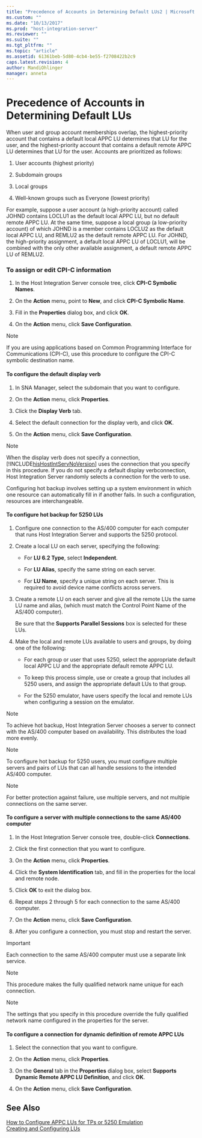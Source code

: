 ```yaml
---
title: "Precedence of Accounts in Determining Default LUs2 | Microsoft Docs"
ms.custom: ""
ms.date: "10/13/2017"
ms.prod: "host-integration-server"
ms.reviewer: ""
ms.suite: ""
ms.tgt_pltfrm: ""
ms.topic: "article"
ms.assetid: 61361beb-5d80-4cb4-be55-f2708422b2c9
caps.latest.revision: 4
author: MandiOhlinger
manager: anneta
---
```

# Precedence of Accounts in Determining Default LUs
When user and group account memberships overlap, the highest-priority account that contains a default local APPC LU determines that LU for the user, and the highest-priority account that contains a default remote APPC LU determines that LU for the user. Accounts are prioritized as follows:  
  
1.  User accounts (highest priority)  
  
2.  Subdomain groups  
  
3.  Local groups  
  
4.  Well-known groups such as Everyone (lowest priority)  
  
 For example, suppose a user account (a high-priority account) called JOHND contains LOCLU1 as the default local APPC LU, but no default remote APPC LU. At the same time, suppose a local group (a low-priority account) of which JOHND is a member contains LOCLU2 as the default local APPC LU, and REMLU2 as the default remote APPC LU. For JOHND, the high-priority assignment, a default local APPC LU of LOCLU1, will be combined with the only other available assignment, a default remote APPC LU of REMLU2.  
  
### To assign or edit CPI-C information  
  
1.  In the Host Integration Server console tree, click **CPI-C Symbolic Names**.  
  
2.  On the **Action** menu, point to **New**, and click **CPI-C Symbolic Name**.  
  
3.  Fill in the **Properties** dialog box, and click **OK**.  
  
4.  On the **Action** menu, click **Save Configuration**.  
  
> [!NOTE]
>  If you are using applications based on Common Programming Interface for Communications (CPI-C), use this procedure to configure the CPI-C symbolic destination name.  
  
#### To configure the default display verb  
  
1.  In SNA Manager, select the subdomain that you want to configure.  
  
2.  On the **Action** menu, click **Properties**.  
  
3.  Click the **Display Verb** tab.  
  
4.  Select the default connection for the display verb, and click **OK**.  
  
5.  On the **Action** menu, click **Save Configuration**.  
  
> [!NOTE]
>  When the display verb does not specify a connection, [!INCLUDE[hisHostIntServNoVersion](../core/includes/hishostintservnoversion-md.md)] uses the connection that you specify in this procedure. If you do not specify a default display verbconnection, Host Integration Server randomly selects a connection for the verb to use.  
  
 Configuring hot backup involves setting up a system environment in which one resource can automatically fill in if another fails. In such a configuration, resources are interchangeable.  
  
#### To configure hot backup for 5250 LUs  
  
1.  Configure one connection to the AS/400 computer for each computer that runs Host Integration Server and supports the 5250 protocol.  
  
2.  Create a local LU on each server, specifying the following:  
  
    -   For **LU 6.2 Type**, select **Independent**.  
  
    -   For **LU Alias**, specify the same string on each server.  
  
    -   For **LU Name**, specify a unique string on each server. This is required to avoid device name conflicts across servers.  
  
3.  Create a remote LU on each server and give all the remote LUs the same LU name and alias, (which must match the Control Point Name of the AS/400 computer).  
  
     Be sure that the **Supports Parallel Sessions** box is selected for these LUs.  
  
4.  Make the local and remote LUs available to users and groups, by doing one of the following:  
  
    -   For each group or user that uses 5250, select the appropriate default local APPC LU and the appropriate default remote APPC LU.  
  
    -   To keep this process simple, use or create a group that includes all 5250 users, and assign the appropriate default LUs to that group.  
  
    -   For the 5250 emulator, have users specify the local and remote LUs when configuring a session on the emulator.  
  
> [!NOTE]
>  To achieve hot backup, Host Integration Server chooses a server to connect with the AS/400 computer based on availability. This distributes the load more evenly.  
  
> [!NOTE]
>  To configure hot backup for 5250 users, you must configure multiple servers and pairs of LUs that can all handle sessions to the intended AS/400 computer.  
  
> [!NOTE]
>  For better protection against failure, use multiple servers, and not multiple connections on the same server.  
  
#### To configure a server with multiple connections to the same AS/400 computer  
  
1.  In the Host Integration Server console tree, double-click **Connections**.  
  
2.  Click the first connection that you want to configure.  
  
3.  On the **Action** menu, click **Properties**.  
  
4.  Click the **System Identification** tab, and fill in the properties for the local and remote node.  
  
5.  Click **OK** to exit the dialog box.  
  
6.  Repeat steps 2 through 5 for each connection to the same AS/400 computer.  
  
7.  On the **Action** menu, click **Save Configuration**.  
  
8.  After you configure a connection, you must stop and restart the server.  
  
> [!IMPORTANT]
>  Each connection to the same AS/400 computer must use a separate link service.  
  
> [!NOTE]
>  This procedure makes the fully qualified network name unique for each connection.  
  
> [!NOTE]
>  The settings that you specify in this procedure override the fully qualified network name configured in the properties for the server.  
  
#### To configure a connection for dynamic definition of remote APPC LUs  
  
1.  Select the connection that you want to configure.  
  
2.  On the **Action** menu, click **Properties**.  
  
3.  On the **General** tab in the **Properties** dialog box, select **Supports Dynamic Remote APPC LU Definition**, and click **OK**.  
  
4.  On the **Action** menu, click **Save Configuration**.  
  
## See Also  
 [How to Configure APPC LUs for TPs or 5250 Emulation](../core/how-to-configure-appc-lus-for-tps-or-5250-emulation.md)   
 [Creating and Configuring LUs](../core/creating-and-configuring-lus.md)